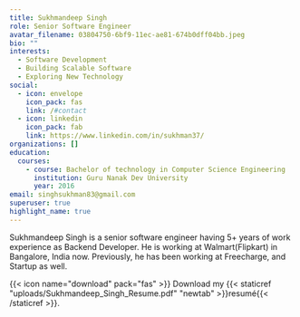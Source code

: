 ```yaml
---
title: Sukhmandeep Singh
role: Senior Software Engineer
avatar_filename: 03804750-6bf9-11ec-ae81-674b0dff04bb.jpeg
bio: ""
interests:
  - Software Development
  - Building Scalable Software
  - Exploring New Technology
social:
  - icon: envelope
    icon_pack: fas
    link: /#contact
  - icon: linkedin
    icon_pack: fab
    link: https://www.linkedin.com/in/sukhman37/
organizations: []
education:
  courses:
    - course: Bachelor of technology in Computer Science Engineering
      institution: Guru Nanak Dev University
      year: 2016
email: singhsukhman83@gmail.com
superuser: true
highlight_name: true
---
```

<!--StartFragment-->

Sukhmandeep Singh is a senior software engineer having 5+ years of work experience as Backend Developer. He is working at Walmart(Flipkart) in Bangalore, India now. Previously, he has been working at Freecharge, and Startup as well.

<!--EndFragment-->

{{< icon name="download" pack="fas" >}} Download my {{< staticref "uploads/Sukhmandeep_Singh_Resume.pdf" "newtab" >}}resumé{{< /staticref >}}.